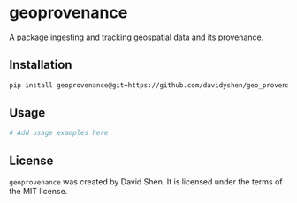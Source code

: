 # geoprovenance

A package ingesting and tracking geospatial data and its provenance.

## Installation

```bash
pip install geoprovenance@git+https://github.com/davidyshen/geo_provenance
```

## Usage

```python
# Add usage examples here
```

## License

`geoprovenance` was created by David Shen. It is licensed under the terms of the MIT license.
